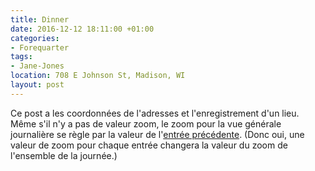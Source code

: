 ```yaml
---
title: Dinner
date: 2016-12-12 18:11:00 +01:00
categories:
- Forequarter
tags:
- Jane-Jones
location: 708 E Johnson St, Madison, WI
layout: post
---
```


Ce post a les coordonnées de l'adresses et l'enregistrement d'un lieu. Même s'il n'y a pas de valeur zoom, le zoom pour la vue générale journalière se règle par la valeur de l'[entrée précédente](/entries/2016-12-12-monday/). (Donc oui, une valeur de zoom pour chaque entrée changera la valeur du zoom de l'ensemble de la journée.)